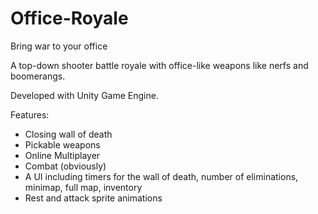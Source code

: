 # Office-Royale
Bring war to your office

A top-down shooter battle royale with office-like weapons like nerfs and boomerangs.

Developed with Unity Game Engine.

Features:
- Closing wall of death
- Pickable weapons
- Online Multiplayer
- Combat (obviously)
- A UI including timers for the wall of death, number of eliminations, minimap, full map, inventory
- Rest and attack sprite animations
